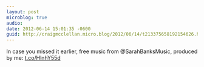 ```yaml
---
layout: post
microblog: true
audio: 
date: 2012-06-14 15:01:35 -0600
guid: http://craigmcclellan.micro.blog/2012/06/14/t213375658192154626.html
---
```

In case you missed it earlier, free music from @SarahBanksMusic, produced by me: [t.co/HlnhY55d](http://t.co/HlnhY55d)
